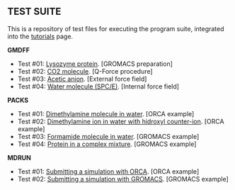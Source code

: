 ## TEST SUITE

This is a repository of test files for executing the program suite, integrated into the [tutorials](https://github.com/otaviolsantana/solvate/tree/main/tutorials) page.

**GMDFF**

* Test #01: [Lysozyme protein](https://github.com/otaviolsantana/solvate/tree/main/tests/examples/1_GMDFF_Test01). [GROMACS preparation]
* Test #02: [CO2 molecule](https://github.com/otaviolsantana/solvate/tree/main/tests/examples/1_GMDFF_Test02). [Q-Force procedure]
* Test #03: [Acetic anion](https://github.com/otaviolsantana/solvate/tree/main/tests/examples/1_GMDFF_Test03). [External force field]
* Test #04: [Water molecule (SPC/E)](https://github.com/otaviolsantana/solvate/tree/main/tests/examples/1_GMDFF_Test04). [Internal force field]


**PACKS**

* Test #01: [Dimethylamine molecule in water](https://github.com/otaviolsantana/solvate/tree/main/tests/examples/2_PACKS_Test01). [ORCA example]
* Test #02: [Dimethylamine ion in water with hidroxyl counter-ion](https://github.com/otaviolsantana/solvate/tree/main/tests/examples/2_PACKS_Test02). [ORCA example]
* Test #03: [Formamide molecule in water](https://github.com/otaviolsantana/solvate/tree/main/tests/examples/2_PACKS_Test03). [GROMACS example]
* Test #04: [Protein in a complex mixture](https://github.com/otaviolsantana/solvate/tree/main/tests/examples/2_PACKS_Test04). [GROMACS example]


**MDRUN**

* Test #01: [Submitting a simulation with ORCA](https://github.com/otaviolsantana/solvate/tree/main/tests/examples/3_MDRUN_Test01). [ORCA example]
* Test #02: [Submitting a simulation with GROMACS](https://github.com/otaviolsantana/solvate/tree/main/tests/examples/3_MDRUN_Test02). [GROMACS example]
